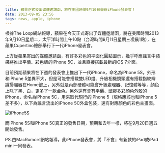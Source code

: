 ```yaml
---
title: 蘋果正式發出媒體邀請函，將在美國時間9月10日舉辦iPhone發表會！
date: 2013-09-05 23:56
tags: news, apple, iphone
---
```


根據The Loop網站報導，蘋果在今天正式寄出了媒體邀請函，將在美國時間2013年9月10日星期二，太平洋時間上午10點（台灣時間9月11日星期三凌晨1點），在蘋果Cupertino總部舉行下一代iPhone發表會。

上方從蘋果寄出的媒體邀請函，有許多彩色的平面化圓點圖示，幾乎呼應謠言中蘋果將推出平價、彩色版的iPhone 5C，並且直接搭載最新的iOS 7介面。

目前預期蘋果將在下週的發表會上推出下一代iPhone，命名為iPhone 5S，外形和iPhone 5差異不大，但是可能會搭載雙LED燈、升級相機鏡頭還有搭載指紋辨識掃瞄器在Home鍵上，另外就是內部硬體可能會升級處理器、記憶體等等，顏色上除了黑、白，更多了一款金色。另外還有會有平價、塑膠多彩顏色外殼的iPhone，命名為iPhone 5C，用來取代現行的iPhone 5（規格應該也和iPhone 5差不多），以下為謠言流出的iPhone 5C外盒包裝，還有對應顏色的彩色主畫面。

![iPhone5S](/images/iphone5s.jpg)

而iPhone 5S和iPhone 5C真正的發售日期，預期和去年一樣，將在9月20日週五開始發售。

PS.由MacRumors網站報導，此iPhone發表會，將『不會』有新款的iPad或iPad mini一同發表。

